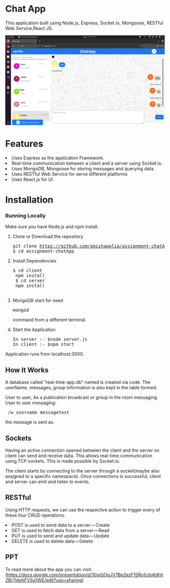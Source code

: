 

# Chat App
  This application built using Node.js, Express, Socket.io, Mongoose, RESTful Web Service,React JS.
  
  ![s2](https://github.com/amishawalia/assignment-chatApp/blob/master/Screenshot%20from%202022-05-01%2021-27-21.png)

# Features
  <li>Uses Express as the application Framework.</li> 
  <li>Real-time communication between a client and a server using Socket.io.</li>
  <li>Uses MongoDB, Mongoose  for storing messages and querying data.</li>
  <li>Uses RESTful Web Service for serve different platforms</li> 
  <li>Uses React.js for UI </li>
   
# Installation

### Running Locally

Make sure you have Node.js and npm install.

  1. Clone or Download the repository 
    <pre>git clone https://github.com/amishawalia/assignment-chatApp.git
         $ cd assignment-chatApp
    </pre>  
  2. Install Dependencies
      <pre>$ cd client
      npm install
      $ cd server
      npm install
      </pre>
  3. MongoDB start for need <pre>mongod</pre>command  from a different terminal.
  
  4. Start the Application
     <pre>In server :- $node server.js
     In client :- $npm start
     </pre>
  Application runs from localhost:3000.
      
## How It Works

  A database called "real-time-app.db" named is created via code. 
  The userName, messages, group information is also kept in the table formed.
    
  User to user, As a publication broadcast or group in the room  messaging.
  User to user messaging:
   <pre> /w username messagetext</pre> the message is sent as.
      
 ## Sockets
    
   Having an active connection opened between the client and the server so client can send and receive data. This allows             real-time communication using TCP sockets. This is made possible by Socket.io.

   The client starts by connecting to the server through a socket(maybe also assigned to a specific namespace). Once connections is successful, client and server can emit and listen to events. 

## RESTful

  Using HTTP requests, we can use the respective action to trigger every of these four CRUD operations.    
    <li>POST is used to send data to a server — Create</li>
    <li>GET is used to fetch data from a server — Read</li>
    <li>PUT is used to send and update data — Update</li>
    <li>DELETE is used to delete data — Delete  </li>
    
## PPT
  To read more about the app you can visit:
  (https://docs.google.com/presentation/d/10joQOgJV7Be2ezF1SRo1ciloKdhhZBr7jdqhFVSq1WE/edit?usp=sharing)
  



